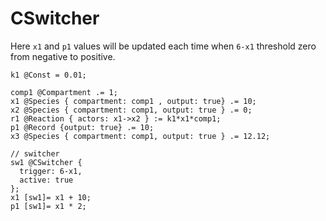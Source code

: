 # CSwitcher

Here `x1` and `p1` values will be updated each time when `6-x1` threshold zero from negative to positive.

```heta
k1 @Const = 0.01;

comp1 @Compartment .= 1;
x1 @Species { compartment: comp1 , output: true} .= 10;
x2 @Species { compartment: comp1, output: true } .= 0;
r1 @Reaction { actors: x1->x2 } := k1*x1*comp1;
p1 @Record {output: true} .= 10;
x3 @Species { compartment: comp1, output: true } .= 12.12;

// switcher
sw1 @CSwitcher {
  trigger: 6-x1,
  active: true
};
x1 [sw1]= x1 + 10;
p1 [sw1]= x1 * 2;
```
